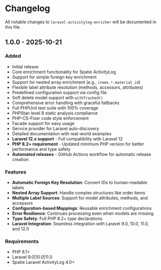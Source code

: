 # Changelog

All notable changes to `laravel-activitylog-enricher` will be documented in this file.

## 1.0.0 - 2025-10-21

### Added
- Initial release
- Core enrichment functionality for Spatie ActivityLog
- Support for simple foreign key enrichment
- Support for nested array enrichment (e.g., `items.*.material_id`)
- Flexible label attribute resolution (methods, accessors, attributes)
- Predefined configuration support via config file
- Soft delete model support with `withTrashed()`
- Comprehensive error handling with graceful fallbacks
- Full PHPUnit test suite with 100% coverage
- PHPStan level 8 static analysis compliance
- PHP-CS-Fixer code style enforcement
- Facade support for easy usage
- Service provider for Laravel auto-discovery
- Detailed documentation with real-world examples
- **Laravel 12.x support** - Full compatibility with Laravel 12
- **PHP 8.2+ requirement** - Updated minimum PHP version for better performance and type safety
- **Automated releases** - GitHub Actions workflow for automatic release creation

### Features
- **Automatic Foreign Key Resolution**: Convert IDs to human-readable labels
- **Nested Array Support**: Handle complex structures like order items
- **Multiple Label Sources**: Support for model attributes, methods, and accessors
- **Configuration-based Mappings**: Reusable enrichment configurations
- **Error Resilience**: Continues processing even when models are missing
- **Type Safety**: Full PHP 8.2+ type declarations
- **Laravel Integration**: Seamless integration with Laravel 9.0, 10.0, 11.0, and 12.0

### Requirements
- PHP 8.1+
- Laravel 9.0|10.0|11.0
- Spatie Laravel ActivityLog 4.0+